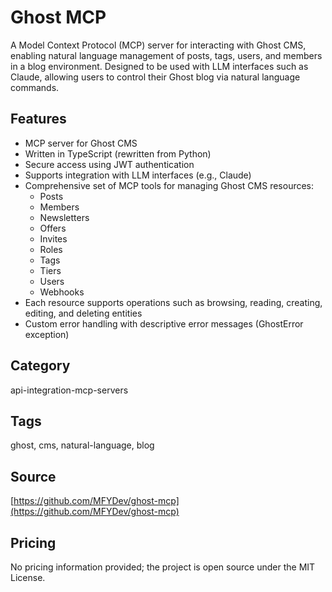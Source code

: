 # Ghost MCP

A Model Context Protocol (MCP) server for interacting with Ghost CMS, enabling natural language management of posts, tags, users, and members in a blog environment. Designed to be used with LLM interfaces such as Claude, allowing users to control their Ghost blog via natural language commands.

## Features
- MCP server for Ghost CMS
- Written in TypeScript (rewritten from Python)
- Secure access using JWT authentication
- Supports integration with LLM interfaces (e.g., Claude)
- Comprehensive set of MCP tools for managing Ghost CMS resources:
  - Posts
  - Members
  - Newsletters
  - Offers
  - Invites
  - Roles
  - Tags
  - Tiers
  - Users
  - Webhooks
- Each resource supports operations such as browsing, reading, creating, editing, and deleting entities
- Custom error handling with descriptive error messages (GhostError exception)

## Category
api-integration-mcp-servers

## Tags
ghost, cms, natural-language, blog

## Source
[https://github.com/MFYDev/ghost-mcp](https://github.com/MFYDev/ghost-mcp)

## Pricing
No pricing information provided; the project is open source under the MIT License.
